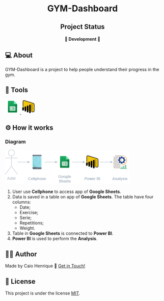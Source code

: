 
<h1 align="center">  
GYM-Dashboard
</h1>

<h2 align="center">  
Project Status
</h2>

<h4 align="center">  
🚧 Development 🚧 
</h4> 

## 💻 About

GYM-Dashboard is a project to help people understand their progress in the gym.

## 🧰 Tools
<p align="left">    
    <a href="https://www.google.com/sheets/about/" target="_blank"> <img src="./files/images/icons/google-sheets.png"/> </a>
    <a href="https://powerbi.microsoft.com/pt-br/" target="_blank"> <img src="./files/images/icons/powerbi.png"/> </a>
</p>

## ⚙️ How it works

### Diagram

![gym-dashboard-diagram](./files/images/diagram/gym-dashboard-diagram.png "GYM-Dashboard diagram")

1. User use **Cellphone** to access app of **Google Sheets**.
2. Data is saved in a table on app of **Google Sheets**. The table have four columns: 
   * Date;
   * Exercise;
   * Serie;
   * Repetitions;
   * Weight.
3. Table in **Google Sheets** is connected to **Power BI**.
4. **Power BI** is used to perform the **Analysis**.

## 🙋‍♂️ Author   
  
Made by Caio Henrique 👋 [Get in Touch!](https://www.linkedin.com/in/caioandreatti/)

## 📝 License
  
This project is under the license [MIT](./LICENSE).